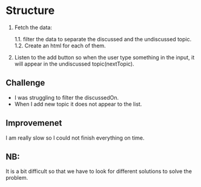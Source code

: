 # Structure

 1. Fetch the data:

    1.1. filter the data to separate the discussed and the undiscussed topic.
    1.2. Create an html for each of them.
2. Listen to the add button so when the user type something in the input, it will appear in the undiscussed topic(nextTopic).

## Challenge
 - I was struggling to filter the discussedOn.
 - When I add new topic it does not appear to the list.

## Improvemenet

I am really slow so I could not finish everything on time.

## NB: 
It is a bit difficult so that we have to look for different solutions to solve the problem.
